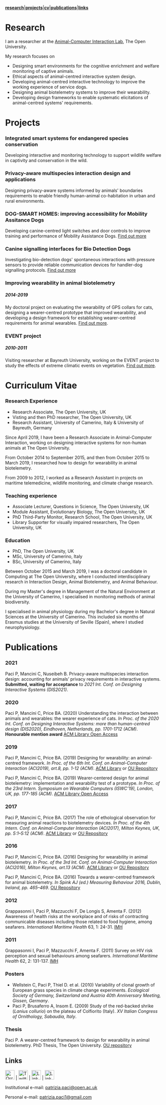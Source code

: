 [**research**](#research)|[**projects**](#projects)|[**cv**](#curriculum-vitae)|[**publications**](#publications)|[**links**](#links)


# Research
I am a researcher at the [Animal-Computer Interaction Lab](http://www.open.ac.uk/blogs/ACI/), The Open University.

My research focuses on
- Designing smart environments for the cognitive enrichment and welfare monitoring of captive animals.
- Ethical aspects of animal-centred interactive system design.
- Developing animal-centred interactive technology to improve the working experience of service dogs.
- Designing animal biotelemetry systems to improve their wearability.
- Developing design frameworks to enable systematic elicitations of animal-centred systems' requirements.

# Projects

### Integrated smart systems for endangered species conservation
Developing interactive and monitoring technology to support wildlife welfare in captivity and conservation in the wild.

### Privacy-aware multispecies interaction design and applications
Designing privacy-aware systems informed by animals' boundaries requirements to enable friendly human-animal co-habitation in urban and rural environments.

### DOG-SMART HOMES: improving accessibility for Mobility Assitance Dogs
Developing canine-centred light switches and door controls to improve training and performance of Mobility Assistance Dogs. [Find out more](http://www.open.ac.uk/blogs/ACI/?page_id=791)

### Canine signalling interfaces for Bio Detection Dogs
Investigating bio-detection dogs' spontaneous interactions with pressure sensors to provide reliable communication devices for handler-dog signalling protocols. [Find out more](http://www.open.ac.uk/blogs/ACI/?page_id=785)

### Improving wearability in animal biotelemetry
##### *2014-2019*
My doctoral project on evaluating the wearability of GPS collars for cats, designing a wearer-centred prototype that improved wearability, and developing a design framework for establishing wearer-centred requirements for animal wearables. [Find out more](http://www.open.ac.uk/blogs/ACI/?page_id=826). 

### EVENT project
##### *2010-2011*
Visiting researcher at Bayreuth University, working on the EVENT project to study the effects of extreme climatic events on vegetation. [Find out more](http://www.bayceer.uni-bayreuth.de/EVENT/index.php?lang=de).

# Curriculum Vitae

### Research Experience

- Research Associate, The Open University, UK
- Visting and then PhD researcher, The Open University, UK
- Research Assistant, University of Camerino, Italy & University of Bayreuth, Germany

Since April 2019, I have been a Research Associate in Animal-Computer Interaction, working on designing interactive systems for non-human animals at The Open University.

From October 2014 to September 2015, and then from October 2015 to March 2019, I researched how to design for wearability in animal biotelemetry.

From 2009 to 2012, I worked as a Research Assistant in projects on maritime telemedicine, wildlife monitoring, and climate change research.

### Teaching experience

- Associate Lecturer, Questions in Science, The Open University, UK
- Module Assistant, Evolutionary Biology, The Open University, UK
- PhD Third-Party Monitor, Research School, The Open University, UK
- Library Supporter for visually impaired researchers, The Open University, UK

### Education

- PhD, The Open University, UK
- MSc, University of Camerino, Italy
- BSc, University of Camerino, Italy

Between October 2015 and March 2019, I was a doctoral candidate in Computing at The Open University, where I conducted interdisciplinary research in Interaction Design, Animal Biotelemetry, and Animal Behaviour.

During my Master's degree in Management of the Natural Environment at the University of Camerino, I specialised in monitoring methods of animal biodiversity.

I specialised in animal physiology during my Bachelor's degree in Natural Sciences at the University of Camerino. This included six months of Erasmus studies at the University of Seville (Spain), where I studied neurophysiology.

# Publications

### 2021
Paci P, Mancini C, Nuseibeh B. Privacy-aware multispecies interaction design: accounting for animals’ privacy requirements in interactive systems. **Submitted, waiting for acceptance** to *2021 Int. Conf. on Designing Interactive Systems (DIS2021)*.

### 2020
Paci P, Mancini C, Price BA. (2020) Understanding the interaction between animals and wearables: the wearer experience of cats. *In Proc. of the 2020 Int. Conf. on Designing Interactive Systems: more than human-centred design (DIS2020), Eindhoven, Netherlands, pp. 1701-1712 (ACM)*. **Honourable mention award**
[ACM Library Open Access](https://dl.acm.org/doi/abs/10.1145/3357236.3395546)

### 2019
Paci P, Mancini C, Price BA. (2019) Designing for wearability: an animal-centred framework. *In Proc. of the 6th Int. Conf. on Animal-Computer Interaction (ACI2019), art.8, pp. 1-12 (ACM)*.
[ACM Library](https://dl.acm.org/doi/abs/10.1145/3371049.3371051) or [OU Repository](https://oro.open.ac.uk/67244/1/ACI2019-camera%20ready.pdf)

Paci P, Mancini C, Price BA. (2019) Wearer-centered design for animal biotelemetry: implementation and wearability test of a prototype. *In Proc. of the 23rd Intern. Symposium on Wearable Computers (ISWC’19), London, UK, pp. 177-185 (ACM)*.
[ACM Library Open Access](https://dl.acm.org/doi/abs/10.1145/3341163.3347750)

### 2017
Paci P, Mancini C, Price BA. (2017) The role of ethological observation for measuring animal reactions to biotelemetry devices. *In Proc. of the 4th Intern. Conf. on Animal-Computer Interaction (ACI2017), Milton Keynes, UK, pp. 5:1–5:12 (ACM)*.
[ACM Library](https://dl.acm.org/doi/abs/10.1145/3152130.3152144) or [OU Repository](http://oro.open.ac.uk/52255/10/ACI%202017%20paper-19-sent%20to%20ORO.pdf)

### 2016
Paci P, Mancini C, Price BA. (2016) Designing for wearability in animal biotelemetry. *In Proc. of the 3rd Int. Conf. on Animal-Computer Interaction (ACI2016), Milton Keynes, art.13 (ACM)*.
[ACM Library](https://dl.acm.org/doi/abs/10.1145/2995257.3012018) or [OU Repository](http://oro.open.ac.uk/47735/1/108-patrizia_paci.pdf)

Paci P, Mancini C, Price BA. (2016) Towards a wearer-centred framework for animal biotelemetry. *In Spink AJ (ed.) Measuring Behaviour 2016, Dublin, Ireland, pp. 465–469*. 
[OU Repository](https://oro.open.ac.uk/46239/3/Towards%20a%20wearer-centred%20framework%20for%20animal%20biotelemetry%20-%20revised%20version25March.pdf)

### 2012
Grappasonni I, Paci P, Mazzucchi F, De Longis S, Amenta F. (2012) Awareness of health risks at the workplace and of risks of contracting communicable diseases including those related to food hygiene, among seafarers. *International Maritime Health* 63, 1: 24-31.
[IMH](https://journals.viamedica.pl/international_maritime_health/article/view/26153) 

### 2011
Grappasonni I, Paci P, Mazzucchi F, Amenta F. (2011) Survey on HIV risk perception and sexual behaviours among seafarers. *International Maritime Health* 62, 2: 131-137.
[IMH](https://journals.viamedica.pl/international_maritime_health/article/view/26189)

### Posters
- Wellstein C, Paci P, Thiel D. et al. (2010) Variability of clonal growth of European grass species in climate change experiments. *Ecological Society of Germany, Switzerland and Austria 40th Anniversary Meeting, Gissen, Germany*.
- Paci P, Brusaferro A, Insom E. (2009) Study of the red-backed shrike (*Lanius collurio*) on the plateau of Colfiorito (Italy). *XV Italian Congress of Ornithology, Sabaudia, Italy*.

### Thesis
Paci P. A wearer-centred framework to design for wearability in animal biotelemetry. PhD Thesis, The Open University.
[OU repository](http://oro.open.ac.uk/67906/1/Thesis%20-%20A%20WCF%20to%20design%20for%20wearability%20in%20animal%20biotelemetry.pdf)

## Links
[<img width="30" alt="Orcid" src="https://user-images.githubusercontent.com/79411148/109402285-f59f3e80-7954-11eb-80f2-9380ab471e15.png">](https://orcid.org/0000-0002-6128-4516) | [<img width="30" alt="Twitter" src="https://user-images.githubusercontent.com/79411148/109402759-d99d9c00-7958-11eb-9393-ad7f1adc7046.png">](https://twitter.com/PatzPaci) | [<img width="30" alt="Linkedin" src="https://user-images.githubusercontent.com/79411148/109423162-c03f3300-79de-11eb-97d6-00bf3567734a.png">](https://www.linkedin.com/in/patrizia-paci-820614206/) | [<img width="30" alt="Linkedin" src="https://user-images.githubusercontent.com/79411148/109423225-ef55a480-79de-11eb-946b-770b02f26a02.png">](https://scholar.google.com/citations?user=4WNzUFYAAAAJ&hl=it)

Institutional e-mail: patrizia.paci@open.ac.uk

Personal e-mail: patrizia.paci1@gmail.com
